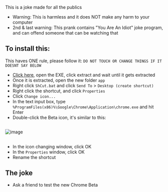 This is a joke made for all the publics
- Warning: This is harmless and it does NOT make any harm to your computer
- 2nd & last warning: This prank contains "You Are An Idiot" joke program, and can offend someone that can be watching that
## To install this: 
This haves ONE rule, please follow it: `DO NOT TOUCH OR CHANGE THINGS IF IT DOESNT SAY BELOW`
- [Click here](https://github.com/googlebeta/ChromePrank/releases/download/1.1/ChromeBetaP-v1.1.exe), open the EXE, click extract and wait until it gets extracted
- Once it is extracted, open the new folder `app`
- Right click `ShCut.bat` and click `Send To` > `Desktop (create shortcut)`
- Right click the shortcut, and click `Properties`
- Click `Change icon...`
- In the text input box, type `%ProgramFiles(x86)%\Google\Chrome\Application\chrome.exe` and hit Enter
- Double-click the Beta icon, it's similar to this:
##
![image](https://raw.githubusercontent.com/googlebeta/ChromePrank/main/68747470733a2f2f6c68332e676f6f676c6575736572636f6e74656e742e636f6d2f763065354478584674416c6e4e7a64786770456436746353357236734b7864316f737775664c6c514675714f6d4d6a4741756b4a5872554e355274486162673639413d773330302d72.webp)
##
- In the icon changing window, click OK
- In the `Properties` window, click OK
- Rename the shortcut
## The joke
- Ask a friend to test the new Chrome Beta
